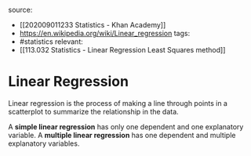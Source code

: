source:
- [[202009011233 Statistics - Khan Academy]]
- https://en.wikipedia.org/wiki/Linear_regression
tags:
- #statistics 
relevant:
- [[113.032 Statistics - Linear Regression Least Squares method]]

# Linear Regression

Linear regression is the process of making a line through points in a scatterplot to summarize the relationship in the data.

A **simple linear regression** has only one dependent and one explanatory variable. A **multiple linear regression** has one dependent and multiple explanatory variables.

